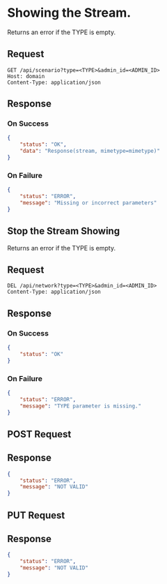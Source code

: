 # Showing the Stream.
Returns an error if the TYPE is empty.

## Request
```http
GET /api/scenario?type=<TYPE>&admin_id=<ADMIN_ID>
Host: domain
Content-Type: application/json
```

## Response
### On Success
```json
{
    "status": "OK",
    "data": "Response(stream, mimetype=mimetype)"
}
```

### On Failure
```json
{
    "status": "ERROR",
    "message": "Missing or incorrect parameters"
}
```

## Stop the Stream Showing
Returns an error if the TYPE is empty.

## Request
```http
DEL /api/network?type=<TYPE>&admin_id=<ADMIN_ID>
Content-Type: application/json
```

## Response
### On Success
```json
{
    "status": "OK"
}
```
### On Failure
```json
{
    "status": "ERROR",
    "message": "TYPE parameter is missing."
}
```

## POST Request

## Response

```json
{
    "status": "ERROR",
    "message": "NOT VALID"
}
```

## PUT Request

## Response

```json
{
    "status": "ERROR",
    "message": "NOT VALID"
}
```
